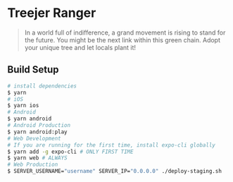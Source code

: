 # Treejer Ranger

> In a world full of indifference, a grand movement is rising to stand for the future. You might be the next link within this green chain. Adopt your unique tree and let locals plant it!

## Build Setup

```bash
# install dependencies
$ yarn
# iOS
$ yarn ios
# Android
$ yarn android
# Android Production
$ yarn android:play
# Web Development
# If you are running for the first time, install expo-cli globally
$ yarn add -g expo-cli # ONLY FIRST TIME
$ yarn web # ALWAYS
# Web Production
$ SERVER_USERNAME="username" SERVER_IP="0.0.0.0" ./deploy-staging.sh

```
